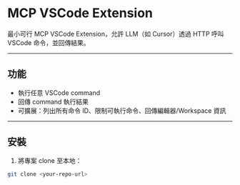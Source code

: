 # MCP VSCode Extension

最小可行 MCP  VSCode Extension，允許 LLM（如 Cursor）透過 HTTP 呼叫 VSCode 命令，並回傳結果。

---

## 功能

- 執行任意 VSCode command
- 回傳 command 執行結果
- 可擴展：列出所有命令 ID、限制可執行命令、回傳編輯器/Workspace 資訊

---

## 安裝

1. 將專案 clone 至本地：
```bash
git clone <your-repo-url>
